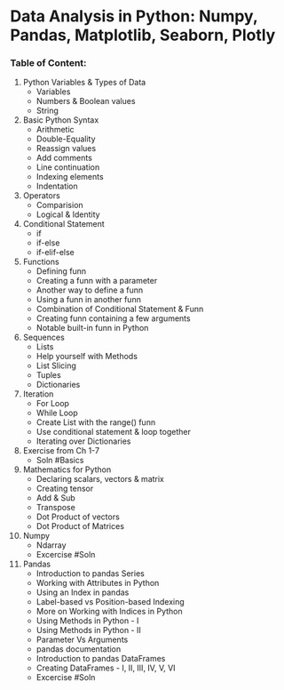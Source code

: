 # Data Analysis in Python: Numpy, Pandas, Matplotlib, Seaborn, Plotly  

### Table of Content:  
1. Python Variables & Types of Data
   - Variables
   - Numbers & Boolean values
   - String
2. Basic Python Syntax
   - Arithmetic
   - Double-Equality
   - Reassign values
   - Add comments
   - Line continuation
   - Indexing elements
   - Indentation
3. Operators
   - Comparision
   - Logical & Identity
4. Conditional Statement
   - if
   - if-else
   - if-elif-else
5. Functions
   - Defining funn
   - Creating a funn with a parameter
   - Another way to define a funn
   - Using a funn in another funn
   - Combination of Conditional Statement & Funn
   - Creating funn containing a few arguments
   - Notable built-in funn in Python
6. Sequences
   - Lists
   - Help yourself with Methods
   - List Slicing
   - Tuples
   - Dictionaries
7. Iteration
   - For Loop
   - While Loop
   - Create List with the range() funn
   - Use conditional statement & loop together
   - Iterating over Dictionaries
8. Exercise from Ch 1-7
   - Soln #Basics
10. Mathematics for Python
    - Declaring scalars, vectors & matrix
    - Creating tensor
    - Add & Sub
    - Transpose
    - Dot Product of vectors
    - Dot Product of Matrices
11. Numpy 
     - Ndarray
     - Excercise #Soln
12. Pandas
     - Introduction to pandas Series
     - Working with Attributes in Python
     - Using an Index in pandas
     - Label-based vs Position-based Indexing
     - More on Working with Indices in Python
     - Using Methods in Python - I
     - Using Methods in Python - II
     - Parameter Vs Arguments
     - pandas documentation
     - Introduction to pandas DataFrames
     - Creating DataFrames - I, II, III, IV, V, VI
     - Excercise #Soln
  









